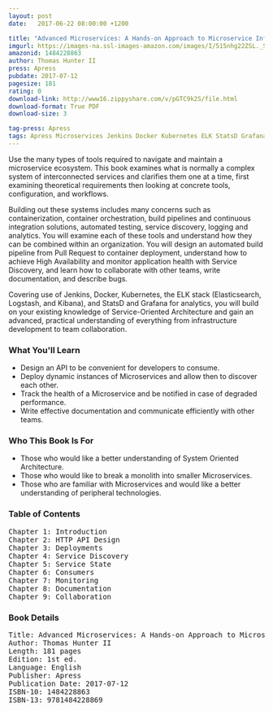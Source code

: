 ```yaml
---
layout: post
date:   2017-06-22 08:00:00 +1200

title: "Advanced Microservices: A Hands-on Approach to Microservice Infrastructure and Tooling"
imgurl: https://images-na.ssl-images-amazon.com/images/I/515nhg22ZSL._SL200_.jpg
amazonid: 1484228863
author: Thomas Hunter II
press: Apress
pubdate: 2017-07-12
pagesize: 181
rating: 0
download-link: http://www16.zippyshare.com/v/pGTC9k2S/file.html
download-format: True PDF
download-size: 3

tag-press: Apress
tags: Apress Microservices Jenkins Docker Kubernetes ELK StatsD Grafana
---
```


Use the many types of tools required to navigate and maintain a microservice ecosystem. This book examines what is normally a complex system of interconnected services and clarifies them one at a time, first examining theoretical requirements then looking at concrete tools, configuration, and workflows.

Building out these systems includes many concerns such as containerization, container orchestration, build pipelines and continuous integration solutions, automated testing, service discovery, logging and analytics. You will examine each of these tools and understand how they can be combined within an organization. You will design an automated build pipeline from Pull Request to container deployment, understand how to achieve High Availability and monitor application health with Service Discovery, and learn how to collaborate with other teams, write documentation, and describe bugs.

Covering use of Jenkins, Docker, Kubernetes, the ELK stack (Elasticsearch, Logstash, and Kibana), and StatsD and Grafana for analytics, you will build on your existing knowledge of Service-Oriented Architecture and gain an advanced, practical understanding of everything from infrastructure development to team collaboration.


### What You'll Learn
- Design an API to be convenient for developers to consume.
- Deploy dynamic instances of Microservices and allow then to discover each other.
- Track the health of a Microservice and be notified in case of degraded performance.
- Write effective documentation and communicate efficiently with other teams.
### Who This Book Is For
- Those who would like a better understanding of System Oriented Architecture.
- Those who would like to break a monolith into smaller Microservices.
- Those who are familiar with Microservices and would like a better understanding of peripheral technologies.

### Table of Contents
<pre>
Chapter 1: Introduction
Chapter 2: HTTP API Design
Chapter 3: Deployments
Chapter 4: Service Discovery
Chapter 5: Service State
Chapter 6: Consumers
Chapter 7: Monitoring
Chapter 8: Documentation
Chapter 9: Collaboration
</pre>

### Book Details
<pre>
Title: Advanced Microservices: A Hands-on Approach to Microservice Infrastructure and Tooling
Author: Thomas Hunter II
Length: 181 pages
Edition: 1st ed.
Language: English
Publisher: Apress
Publication Date: 2017-07-12
ISBN-10: 1484228863
ISBN-13: 9781484228869
</pre>
